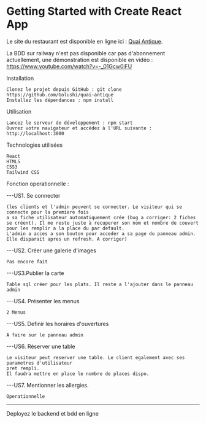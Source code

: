 # Getting Started with Create React App

Le site du restaurant est disponible en ligne ici : [Quai Antique](https://quai-antique-chambery.netlify.app/).

La BDD sur railway n'est pas disponible car pas d'abonnement actuellement, une démonstration est disponible en vidéo :
https://www.youtube.com/watch?v=-_01Gcw0iFU

Installation

    Clonez le projet depuis GitHub : git clone https://github.com/Golushi/quai-antique
    Installez les dépendances : npm install

Utilisation

    Lancez le serveur de développement : npm start
    Ouvrez votre navigateur et accédez à l'URL suivante : http://localhost:3000

Technologies utilisées

    React
    HTML5
    CSS3
    Tailwind CSS

Fonction operationnelle :

---US1. Se connecter

    (les clients et l'admin peuvent se connecter. Le visiteur qui se connecte pour la premiere fois
    a sa fiche utilisateur automatiquement crée (bug a corriger: 2 fiches se créent). Il me reste juste à recuperer son nom et nombre de couvert
    pour les remplir a la place du par default.
    L'admin a acces a son bouton pour acceder a sa page du panneau admin. Elle disparait apres un refresh. A corriger)

---US2. Créer une galerie d'images

    Pas encore fait

---US3.Publier la carte

    Table sql créer pour les plats. Il reste a l'ajouter dans le panneau admin

---US4. Présenter les menus

    2 Menus

---US5. Definir les horaires d'ouvertures

    A faire sur le panneau admin

---US6. Réserver une table

    Le visiteur peut reserver une table. Le client egalement avec ses parametres d'utilisateur
    pret rempli.
    Il faudra mettre en place le nombre de places dispo.

---US7. Mentionner les allergies.

    Operationnelle

---

Deployez le backend et bdd en ligne
